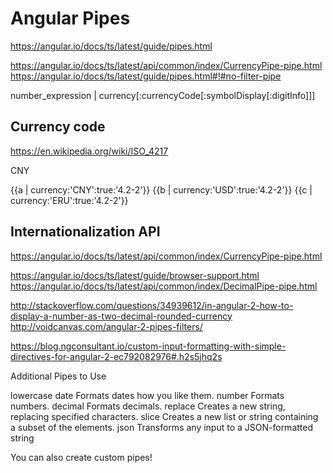 # Angular Pipes  


https://angular.io/docs/ts/latest/guide/pipes.html  

https://angular.io/docs/ts/latest/api/common/index/CurrencyPipe-pipe.html  
https://angular.io/docs/ts/latest/guide/pipes.html#!#no-filter-pipe  

number_expression | currency[:currencyCode[:symbolDisplay[:digitInfo]]]  


## Currency code  
https://en.wikipedia.org/wiki/ISO_4217  


CNY

{{a | currency:'CNY':true:'4.2-2'}}
{{b | currency:'USD':true:'4.2-2'}}
{{c | currency:'ERU':true:'4.2-2'}}


## Internationalization API  
https://angular.io/docs/ts/latest/api/common/index/CurrencyPipe-pipe.html  

https://angular.io/docs/ts/latest/guide/browser-support.html  
https://angular.io/docs/ts/latest/api/common/index/DecimalPipe-pipe.html  






http://stackoverflow.com/questions/34939612/in-angular-2-how-to-display-a-number-as-two-decimal-rounded-currency  
http://voidcanvas.com/angular-2-pipes-filters/  


https://blog.ngconsultant.io/custom-input-formatting-with-simple-directives-for-angular-2-ec792082976#.h2s5jhq2s  







Additional Pipes to Use

lowercase 
date    Formats dates how you like them.
number    Formats numbers.
decimal    Formats decimals.
replace    Creates a new string, replacing specified characters.
slice    Creates a new list or string containing a subset of the elements.
json    Transforms any input to a JSON-formatted string



You can also create custom pipes!  











